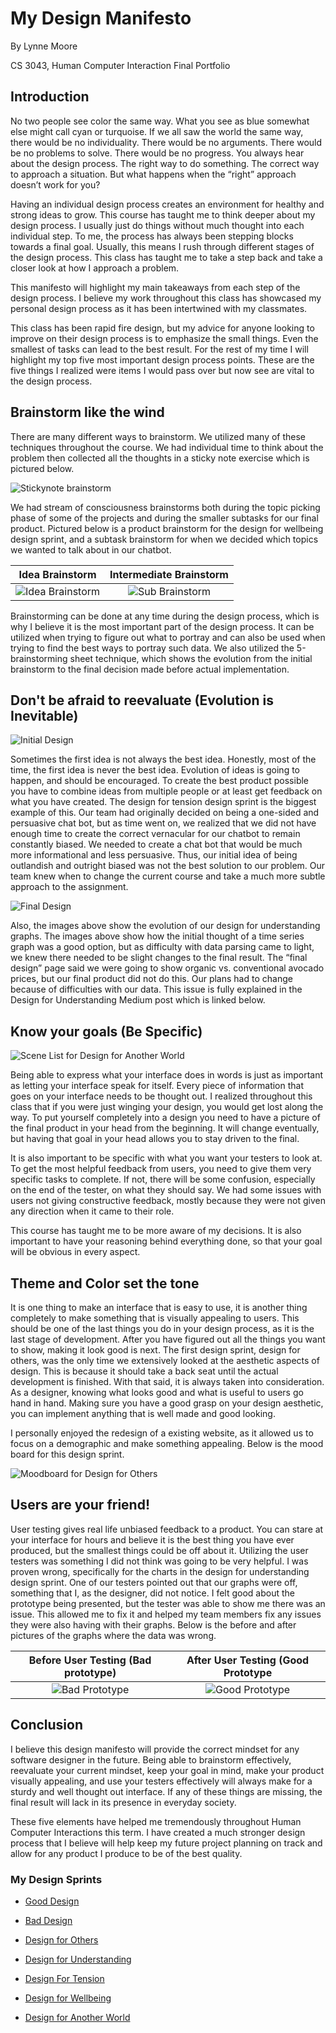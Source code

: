 # My Design Manifesto
By Lynne Moore

CS 3043, Human Computer Interaction Final Portfolio

## Introduction

No two people see color the same way. What you see as blue somewhat else might call cyan or turquoise. If we all saw the world the same way, there would be no individuality. There would be no arguments. There would be no problems to solve. There would be no progress. You always hear about the design process. The right way to do something. The correct way to approach a situation. But what happens when the “right” approach doesn’t work for you?

Having an individual design process creates an environment for healthy and strong ideas to grow. This course has taught me to think deeper about my design process. I usually just do things without much thought into each individual step. To me, the process has always been stepping blocks towards a final goal. Usually, this means I rush through different stages of the design process. This class has taught me to take a step back and take a closer look at how I approach a problem. 

This manifesto will highlight my main takeaways from each step of the design process. I believe my work throughout this class has showcased my personal design process as it has been intertwined with my classmates.

This class has been rapid fire design, but my advice for anyone looking to improve on their design process is to emphasize the small things. Even the smallest of tasks can lead to the best result. For the rest of my time I will highlight my top five most important design process points. These are the five things I realized were items I would pass over but now see are vital to the design process.

## Brainstorm like the wind

There are many different ways to brainstorm. We utilized many of these techniques throughout the course. We had individual time to think about the problem then collected all the thoughts in a sticky note exercise which is pictured below.

![Stickynote brainstorm](/assets/IMG_8340.JPG)

We had stream of consciousness brainstorms both during the topic picking phase of some of the projects and during the smaller subtasks for our final product. Pictured below is a product brainstorm for the design for wellbeing design sprint, and a subtask brainstorm for when we decided which topics we wanted to talk about in our chatbot. 


Idea Brainstorm                         |  Intermediate Brainstorm
:--------------------------------------:|:------------------------------------------:
![Idea Brainstorm](/assets/images.JPG)  |  ![Sub Brainstorm](/assets/Brainstorm.JPG)


Brainstorming can be done at any time during the design process, which is why I believe it is the most important part of the design process. It can be utilized when trying to figure out what to portray and can also be used when trying to find the best ways to portray such data. We also utilized the 5-brainstorming sheet technique, which shows the evolution from the initial brainstorm to the final decision made before actual implementation. 


## Don't be afraid to reevaluate (Evolution is Inevitable)

![Initial Design](/assets/initial_design.jpg)

Sometimes the first idea is not always the best idea. Honestly, most of the time, the first idea is never the best idea. Evolution of ideas is going to happen, and should be encouraged. To create the best product possible you have to combine ideas from multiple people or at least get feedback on what you have created. The design for tension design sprint is the biggest example of this. Our team had originally decided on being a one-sided and persuasive chat bot, but as time went on, we realized that we did not have enough time to create the correct vernacular for our chatbot to remain constantly biased. We needed to create a chat bot that would be much more informational and less persuasive. Thus, our initial idea of being outlandish and outright biased was not the best solution to our problem. Our team knew when to change the current course and take a much more subtle approach to the assignment. 

![Final Design](/assets/designs_final.jpg)

Also, the images above show the evolution of our design for understanding graphs. The images above show how the initial thought of a time series graph was a good option, but as difficulty with data parsing came to light, we knew there needed to be slight changes to the final result. The “final design” page said we were going to show organic vs. conventional avocado prices, but our final product did not do this. Our plans had to change because of difficulties with our data. This issue is fully explained in the Design for Understanding Medium post which is linked below. 

## Know your goals (Be Specific)
![Scene List for Design for Another World](/assets/Goals.JPG)

Being able to express what your interface does in words is just as important as letting your interface speak for itself. Every piece of information that goes on your  interface needs to be thought out. I realized throughout this class that if you were just winging your design, you would get lost along the way. To put yourself completely into a design you need to have a picture of the final product in your head from the beginning. It will change eventually, but having that goal in your head allows you to stay driven to the final.

It is also important to be specific with what you want your testers to look at. To get the most helpful feedback from users, you need to give them very specific tasks to complete. If not, there will be some confusion, especially on the end of the tester, on what they should say. We had some issues with users not giving constructive feedback, mostly because they were not given any direction when it came to their role. 

This course has taught me to be more aware of my decisions. It is also important to have your reasoning behind everything done, so that your goal will be obvious in every aspect.

## Theme and Color set the tone
It is one thing to make an interface that is easy to use, it is another thing completely to make something that is visually appealing to users. This should be one of the last things you do in your design process, as it is the last stage of development. After you have figured out all the things you want to show, making it look good is next. The first design sprint, design for others, was the only time we extensively looked at the aesthetic aspects of design. This is because it should take a back seat until the actual development is finished. With that said, it is always taken into consideration. As a designer, knowing what looks good and what is useful to users go hand in hand. Making sure you have a good grasp on your design aesthetic, you can implement anything that is well made and good looking. 

I personally enjoyed the redesign of a existing website, as it allowed us to focus on a demographic and make something appealing. Below is the mood board for this design sprint. 

![Moodboard for Design for Others](/assets/mood.JPG)

## Users are your friend!

User testing gives real life unbiased feedback to a product. You can stare at your interface for hours and believe it is the best thing you have ever produced, but the smallest things could be off about it. Utilizing the user testers was something I did not think was going to be very helpful. I was proven wrong, specifically for the charts in the design for understanding design sprint. One of our testers pointed out that our graphs were off, something that I, as the designer, did not notice. I felt good about the prototype being presented, but the tester was able to show me there was an issue. This allowed me to fix it and helped my team members fix any issues they were also having with their graphs. Below is the before and after pictures of the graphs where the data was wrong. 


Before User Testing (Bad prototype)         |  After User Testing (Good Prototype
:------------------------------------------:|:------------------------------------------:
![Bad Prototype](/assets/badprototypes.JPG) |  ![Good Prototype](/assets/actualcorrectdatafullproto.JPG)


## Conclusion
I believe this design manifesto will provide the correct mindset for any software designer in the future. Being able to brainstorm effectively, reevaluate your current mindset, keep your goal in mind, make your product visually appealing, and use your testers effectively will always make for a sturdy and well thought out interface. If any of these things are missing, the final result will lack in its presence in everyday society. 

These five elements have helped me tremendously throughout Human Computer Interactions this term. I have created a much stronger design process that I believe will help keep my future project planning on track and allow for any product I produce to be of the best quality. 

### My Design Sprints

- [Good Design](https://medium.com/@lmbruinsfan98/good-design-fccd436bd5c3)

- [Bad Design](https://medium.com/@lmbruinsfan98/bad-design-71b759e421d2)

- [Design for Others](https://medium.com/@mastlouis/team-5-project-1-design-documentation-b429311d9139)

- [Design for Understanding](https://medium.com/@lmbruinsfan98/design-for-understanding-82d36cc54364)

- [Design For Tension](https://medium.com/@lmbruinsfan98/design-for-tension-8447c4db3dae)

- [Design for Wellbeing](https://medium.com/@lmbruinsfan98/design-for-tension-8447c4db3dae)

- [Design for Another World](https://medium.com/@jaredgrimm1/design-for-another-world-6c6c11c082d0)



